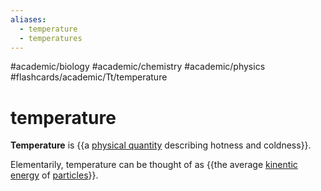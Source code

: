 ```yaml
---
aliases:
  - temperature
  - temperatures
---
```


#academic/biology #academic/chemistry #academic/physics #flashcards/academic/Tt/temperature

# temperature

__Temperature__ is {{a [physical quantity](physical%20quantity.md) describing hotness and coldness}}. <!--SR:!2023-06-13,24,250-->

Elementarily, temperature can be thought of as {{the average [kinentic energy](kinentic%20energy.md) of [particles](particle.md)}}. <!--SR:!2023-07-11,49,290-->
